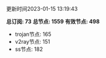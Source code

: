 更新时间2023-01-15 13:19:43

**总订阅: 73**
**总节点: 1559**
**有效节点: 498**
- trojan节点: 165
- v2ray节点: 151
- ss节点: 182
